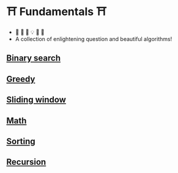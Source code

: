 # :shinto_shrine: Fundamentals :shinto_shrine:
- :frog: :thinking: :exploding_head: :bulb: :star_struck: :sunrise:
- A collection of enlightening question and beautiful algorithms!
## [Binary search](binary_search/README.md)
## [Greedy](greedy/README.md)
## [Sliding window](sliding_window/README.md)
## [Math](math/README.md)
## [Sorting](sorting/README.md)
## [Recursion](recursion/README.md)
